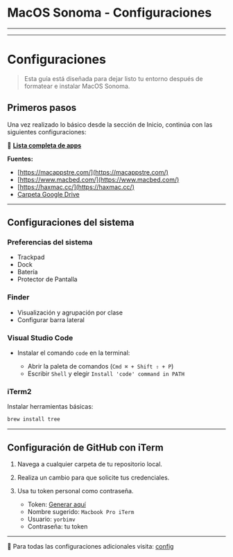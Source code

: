 # MacOS Sonoma - Configuraciones

---

---

# Configuraciones

> Esta guía está diseñada para dejar listo tu entorno después de formatear e instalar MacOS Sonoma.

## Primeros pasos

Una vez realizado lo básico desde la sección de Inicio, continúa con las siguientes configuraciones:

📄 [**Lista completa de apps**](https://github.com/yorbimv/macos/blob/main/Apps/ListaApps.txt)

**Fuentes:**

- [https://macappstre.com/](https://macappstre.com/)
- [https://www.macbed.com/](https://www.macbed.com/)
- [https://haxmac.cc/](https://haxmac.cc/)
- [Carpeta Google Drive](https://drive.google.com/drive/folders/1IiuZ9khumLUTSVT6zvtUyiRnX924Dl4K?usp=sharing)

---

## Configuraciones del sistema

### Preferencias del sistema

- Trackpad
- Dock
- Batería
- Protector de Pantalla

### Finder

- Visualización y agrupación por clase
- Configurar barra lateral

### Visual Studio Code

- Instalar el comando `code` en la terminal:

  - Abrir la paleta de comandos (`Cmd ⌘ + Shift ⇧ + P`)
  - Escribir `Shell` y elegir `Install 'code' command in PATH`

### iTerm2

Instalar herramientas básicas:

```bash
brew install tree
```

---

## Configuración de GitHub con iTerm

1. Navega a cualquier carpeta de tu repositorio local.
2. Realiza un cambio para que solicite tus credenciales.
3. Usa tu token personal como contraseña.

   - Token: [Generar aquí](https://github.com/settings/tokens)
   - Nombre sugerido: `Macbook Pro iTerm`
   - Usuario: `yorbimv`
   - Contraseña: tu token

---

🔧 Para todas las configuraciones adicionales visita: [config](https://github.com/yorbimv/macos/tree/main/config)
